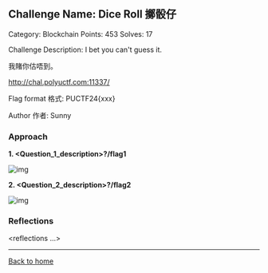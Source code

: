 ## Challenge Name: Dice Roll 擲骰仔
Category: Blockchain
Points: 453
Solves: 17

Challenge Description: 
I bet you can't guess it.

我賭你估唔到。

http://chal.polyuctf.com:11337/

Flag format 格式: PUCTF24{xxx}

Author 作者: Sunny

### Approach

**1. <Question_1_description>?/flag1**

![img](<image_link>)

**2. <Question_2_description>?/flag2**

![img](<image_link>)


### Reflections
<reflections ...>
  

---
[Back to home](<link>)
